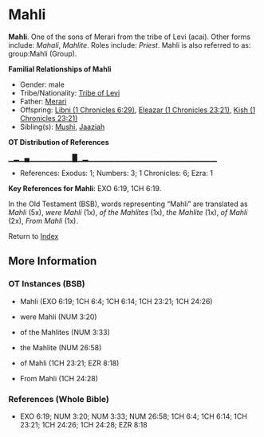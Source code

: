 # Mahli
**Mahli**. 
One of the sons of Merari from the tribe of Levi (acai). 
Other forms include: 
*Mahali*, *Mahlite*. 
Roles include: 
_Priest_. 
Mahli is also referred to as: 
group:Mahli (Group). 




**Familial Relationships of Mahli**


* Gender: male
* Tribe/Nationality: [Tribe of Levi](../../../groups/md/acai/Levi.md)
* Father: [Merari](Merari.md)
* Offspring: [Libni (1 Chronicles 6:29)](Libni.2.md), [Eleazar (1 Chronicles 23:21)](Eleazar.5.md), [Kish (1 Chronicles 23:21)](Kish.2.md)
* Sibling(s): [Mushi](Mushi.md), [Jaaziah](Jaaziah.md)


**OT Distribution of References**

▁▂▁▄▁▁▁▁▁▁▁▁█▁▂▁▁▁▁▁▁▁▁▁▁▁▁▁▁▁▁▁▁▁▁▁▁▁▁
* References: Exodus: 1; Numbers: 3; 1 Chronicles: 6; Ezra: 1



**Key References for Mahli**: 
EXO 6:19, 1CH 6:19. 


In the Old Testament (BSB), words representing “Mahli” are translated as 
*Mahli* (5x), *were Mahli* (1x), *of the Mahlites* (1x), *the Mahlite* (1x), *of Mahli* (2x), *From Mahli* (1x). 




Return to [Index](00-Index.md)

## More Information

### OT Instances (BSB)

* Mahli (EXO 6:19; 1CH 6:4; 1CH 6:14; 1CH 23:21; 1CH 24:26)

* were Mahli (NUM 3:20)

* of the Mahlites (NUM 3:33)

* the Mahlite (NUM 26:58)

* of Mahli (1CH 23:21; EZR 8:18)

* From Mahli (1CH 24:28)



### References (Whole Bible)

* EXO 6:19; NUM 3:20; NUM 3:33; NUM 26:58; 1CH 6:4; 1CH 6:14; 1CH 23:21; 1CH 24:26; 1CH 24:28; EZR 8:18



